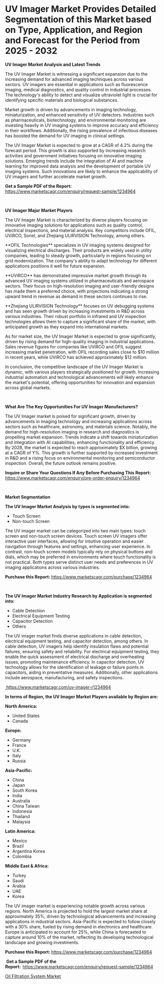 <p><h1>UV Imager Market Provides Detailed Segmentation of this Market based on Type, Application, and Region and Forecast for the Period from 2025 - 2032</h1></p><p><strong>UV Imager Market Analysis and Latest Trends</strong></p>
<p><p>The UV Imager Market is witnessing a significant expansion due to the increasing demand for advanced imaging techniques across various sectors. UV imagers are essential in applications such as fluorescence imaging, medical diagnostics, and quality control in industrial processes. The technology's ability to detect and visualize ultraviolet light is crucial for identifying specific materials and biological substances.</p><p>Market growth is driven by advancements in imaging technology, miniaturization, and enhanced sensitivity of UV detectors. Industries such as pharmaceuticals, biotechnology, and environmental monitoring are investing heavily in UV imaging systems to improve accuracy and efficiency in their workflows. Additionally, the rising prevalence of infectious diseases has boosted the demand for UV imaging in clinical settings.</p><p>The UV Imager Market is expected to grow at a CAGR of 4.2% during the forecast period. This growth is also supported by increasing research activities and government initiatives focusing on innovative imaging solutions. Emerging trends include the integration of AI and machine learning for improved data analysis and the development of portable UV imaging systems. Such innovations are likely to enhance the applicability of UV imagers and further accelerate market growth.</p></p>
<p><strong>Get a Sample PDF of the Report:&nbsp;</strong> <a href="https://www.marketscagr.com/enquiry/request-sample/1234964?utm_campaign=1869&utm_medium=2&utm_source=Github&utm_content=ia&utm_term=17022025&utm_id=uv-imager">https://www.marketscagr.com/enquiry/request-sample/1234964</a></p>
<p>&nbsp;</p>
<p><strong>UV Imager Major Market Players</strong></p>
<p><p>The UV Imager Market is characterized by diverse players focusing on innovative imaging solutions for applications such as quality control, electrical inspections, and material analysis. Key competitors include OFIL, UViRCO, Sonel, and Zhejiang ULIRVISION Technology, among others.</p><p>**OFIL Technologies** specializes in UV imaging systems designed for visualizing electrical discharges. Their products are widely used in utility companies, leading to steady growth, particularly in regions focusing on grid modernization. The company's ability to adapt technology for different applications positions it well for future expansion. </p><p>**UViRCO** has demonstrated impressive market growth through its advanced UV imaging systems utilized in pharmaceuticals and aerospace sectors. Their focus on high-resolution imaging and user-friendly designs has made them a preferred choice, with projections indicating a strong upward trend in revenue as demand in these sectors continues to rise.</p><p>**Zhejiang ULIRVISION Technology** focuses on UV debugging systems and has seen growth driven by increasing investments in R&D across various industries. Their robust portfolio in infrared and UV inspection technologies allows them to capture a significant share of the market, with anticipated growth as they expand into international markets.</p><p>As for market size, the UV Imager Market is expected to grow significantly, driven by rising demand for high-quality imaging in industrial applications. Sales revenue figures for companies like UViRCO and OFIL suggest increasing market penetration, with OFIL recording sales close to $10 million in recent years, while UViRCO has achieved approximately $12 million.</p><p>In conclusion, the competitive landscape of the UV Imager Market is dynamic, with various players strategically positioned for growth. Increasing industrial automation and technological advancements will likely enhance the market's potential, offering opportunities for innovation and expansion across global markets.</p></p>
<p>&nbsp;</p>
<p><strong>What Are The Key Opportunities For UV Imager Manufacturers?</strong></p>
<p><p>The UV Imager market is poised for significant growth, driven by advancements in imaging technology and increasing applications across sectors such as healthcare, astronomy, and materials science. Notably, the demand for high-resolution imaging in research and diagnostics is propelling market expansion. Trends indicate a shift towards miniaturization and integration with AI capabilities, enhancing functionality and efficiency. By 2028, the market is expected to reach approximately $X billion, growing at a CAGR of Y%. This growth is further supported by increased investment in R&D and a rising focus on environmental monitoring and semiconductor inspection. Overall, the future outlook remains positive.</p></p>
<p><strong>Inquire or Share Your Questions If Any Before Purchasing This Report:</strong> <a href="https://www.marketscagr.com/enquiry/pre-order-enquiry/1234964?utm_campaign=1869&utm_medium=2&utm_source=Github&utm_content=ia&utm_term=17022025&utm_id=uv-imager">https://www.marketscagr.com/enquiry/pre-order-enquiry/1234964</a></p>
<p>&nbsp;</p>
<p><strong>Market Segmentation</strong></p>
<p><strong>The UV Imager Market Analysis by types is segmented into:</strong></p>
<p><ul><li>Touch Screen</li><li>Non-touch Screen</li></ul></p>
<p><p>The UV imager market can be categorized into two main types: touch screen and non-touch screen devices. Touch screen UV imagers offer interactive user interfaces, allowing for intuitive operation and easier navigation through features and settings, enhancing user experience. In contrast, non-touch screen models typically rely on physical buttons and dials, which may be preferred in environments where touch functionality is not practical. Both types serve distinct user needs and preferences in UV imaging applications across various industries.</p></p>
<p><strong>Purchase this Report:&nbsp;</strong><a href="https://www.marketscagr.com/purchase/1234964?utm_campaign=1869&utm_medium=2&utm_source=Github&utm_content=ia&utm_term=17022025&utm_id=uv-imager">https://www.marketscagr.com/purchase/1234964</a></p>
<p>&nbsp;</p>
<p><strong>The UV Imager Market Industry Research by Application is segmented into:</strong></p>
<p><ul><li>Cable Detection</li><li>Electrical Equipment Testing</li><li>Capacitor Detection</li><li>Others</li></ul></p>
<p><p>The UV imager market finds diverse applications in cable detection, electrical equipment testing, and capacitor detection, among others. In cable detection, UV imagers help identify insulation flaws and potential failures, ensuring safety and reliability. For electrical equipment testing, they enable the quick assessment of electrical discharge and overheating issues, promoting maintenance efficiency. In capacitor detection, UV technology allows for the identification of leakage or failure points in capacitors, aiding in preventative measures. Additionally, other applications include aerospace, manufacturing, and safety inspections.</p></p>
<p><a href="https://www.marketscagr.com/uv-imager-r1234964?utm_campaign=1869&utm_medium=2&utm_source=Github&utm_content=ia&utm_term=17022025&utm_id=uv-imager">&nbsp;https://www.marketscagr.com/uv-imager-r1234964</a></p>
<p><strong>In terms of Region, the UV Imager Market Players available by Region are:</strong></p>
<p>
    <p> <strong> North America: </strong>
        <ul>
            <li>United States</li>
            <li>Canada</li>
        </ul>
        </p> 
    <p> <strong> Europe: </strong>
        <ul>
            <li>Germany</li>
            <li>France</li>
            <li>U.K.</li>
            <li>Italy</li>
            <li>Russia</li>
        </ul>
        </p> 
    <p> <strong> Asia-Pacific: </strong>
        <ul>
            <li>China</li>
            <li>Japan</li>
            <li>South Korea</li>
            <li>India</li>
            <li>Australia</li>
            <li>China Taiwan</li>
            <li>Indonesia</li>
            <li>Thailand</li>
            <li>Malaysia</li>
        </ul>
        </p> 
    <p> <strong> Latin America: </strong>
        <ul>
            <li>Mexico</li>
            <li>Brazil</li>
            <li>Argentina Korea</li>
            <li>Colombia</li>
        </ul>
        </p> 
    <p> <strong> Middle East & Africa: </strong>
        <ul>
            <li>Turkey</li>
            <li>Saudi</li>
            <li>Arabia</li>
            <li>UAE</li>
            <li>Korea</li>
        </ul>
    </p>
    </p>
<p><p>The UV imager market is experiencing notable growth across various regions. North America is projected to hold the largest market share at approximately 35%, driven by technological advancements and increasing applications in industrial sectors. Asia-Pacific is expected to follow closely with a 30% share, fueled by rising demand in electronics and healthcare. Europe is anticipated to account for 25%, while China is forecasted to capture around 10% of the market, reflecting its developing technological landscape and growing investments.</p></p>
<p><strong>Purchase this Report: </strong><a href="https://www.marketscagr.com/purchase/1234964?utm_campaign=1869&utm_medium=2&utm_source=Github&utm_content=ia&utm_term=17022025&utm_id=uv-imager">https://www.marketscagr.com/purchase/1234964</a></p>
<p>&nbsp;<strong>Get a Sample PDF of the Report:&nbsp;&nbsp;</strong><a href="https://www.marketscagr.com/enquiry/request-sample/1234964?utm_campaign=1869&utm_medium=2&utm_source=Github&utm_content=ia&utm_term=17022025&utm_id=uv-imager">https://www.marketscagr.com/enquiry/request-sample/1234964</a></p>
<p><strong></strong></p>
<p><p><a href="https://github.com/provorikovar/Market-Research-Report-List-7/blob/main/oil-filtration-system-market.md?utm_campaign=1869&utm_medium=2&utm_source=Github&utm_content=ia&utm_term=17022025&utm_id=uv-imager">Oil Filtration System Market</a></p></p>